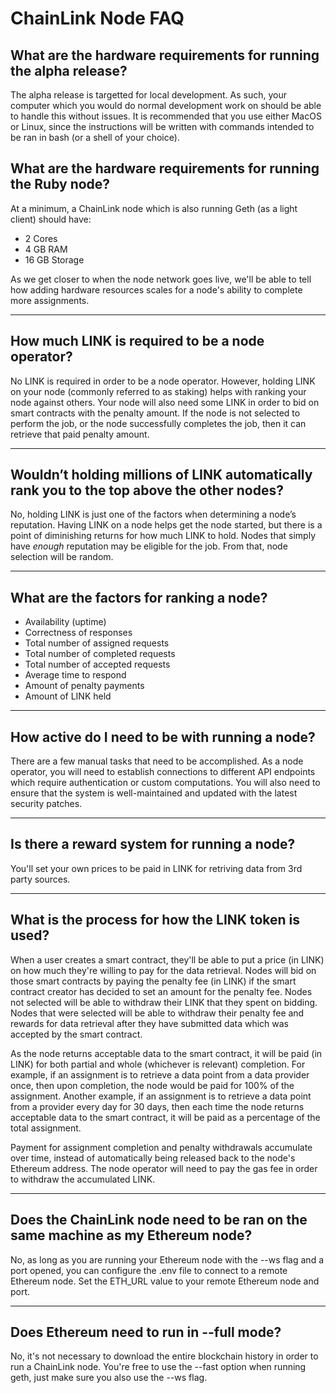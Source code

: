# ChainLink Node FAQ

## What are the hardware requirements for running the alpha release?

The alpha release is targetted for local development. As such, your computer which you would do normal development work on should be able to handle this without issues. It is recommended that you use either MacOS or Linux, since the instructions will be written with commands intended to be ran in bash (or a shell of your choice).

## What are the hardware requirements for running the Ruby node?

At a minimum, a ChainLink node which is also running Geth (as a light client) should have:
* 2 Cores
* 4 GB RAM
* 16 GB Storage

As we get closer to when the node network goes live, we'll be able to tell how adding hardware resources scales for a node's ability to complete more assignments.

---

## How much LINK is required to be a node operator?

No LINK is required in order to be a node operator. However, holding LINK on your node (commonly referred to as staking) helps with ranking your node against others. Your node will also need some LINK in order to bid on smart contracts with the penalty amount. If the node is not selected to perform the job, or the node successfully completes the job, then it can retrieve that paid penalty amount.

---

## Wouldn’t holding millions of LINK automatically rank you to the top above the other nodes?

No, holding LINK is just one of the factors when determining a node’s reputation. Having LINK on a node helps get the node started, but there is a point of diminishing returns for how much LINK to hold. Nodes that simply have _enough_ reputation may be eligible for the job. From that, node selection will be random.

---

## What are the factors for ranking a node?

* Availability (uptime)
* Correctness of responses
* Total number of assigned requests
* Total number of completed requests
* Total number of accepted requests
* Average time to respond
* Amount of penalty payments
* Amount of LINK held

---

## How active do I need to be with running a node?

There are a few manual tasks that need to be accomplished. As a node operator, you will need to establish connections to different API endpoints which require authentication or custom computations. You will also need to ensure that the system is well-maintained and updated with the latest security patches.

---

## Is there a reward system for running a node?

You'll set your own prices to be paid in LINK for retriving data from 3rd party sources.

---

## What is the process for how the LINK token is used?

When a user creates a smart contract, they'll be able to put a price (in LINK) on how much they're willing to pay for the data retrieval. Nodes will bid on those smart contracts by paying the penalty fee (in LINK) if the smart contract creator has decided to set an amount for the penalty fee. Nodes not selected will be able to withdraw their LINK that they spent on bidding. Nodes that were selected will be able to withdraw their penalty fee and rewards for data retrieval after they have submitted data which was accepted by the smart contract.

As the node returns acceptable data to the smart contract, it will be paid (in LINK) for both partial and whole (whichever is relevant) completion. For example, if an assignment is to retrieve a data point from a data provider once, then upon completion, the node would be paid for 100% of the assignment. Another example, if an assignment is to retrieve a data point from a provider every day for 30 days, then each time the node returns acceptable data to the smart contract, it will be paid as a percentage of the total assignment.

Payment for assignment completion and penalty withdrawals accumulate over time, instead of automatically being released back to the node's Ethereum address. The node operator will need to pay the gas fee in order to withdraw the accumulated LINK.

---

## Does the ChainLink node need to be ran on the same machine as my Ethereum node?

No, as long as you are running your Ethereum node with the --ws flag and a port opened, you can configure the .env file to connect to a remote Ethereum node. Set the ETH_URL value to your remote Ethereum node and port.

---

## Does Ethereum need to run in --full mode?

No, it's not necessary to download the entire blockchain history in order to run a ChainLink node. You're free to use the --fast option when running geth, just make sure you also use the --ws flag.
